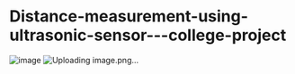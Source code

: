# Distance-measurement-using-ultrasonic-sensor---college-project
![image](https://github.com/poojamaurya3477/Distance-measurement-using-ultrasonic-sensor---college-project/assets/119335176/c057833c-37d5-4b14-896b-1f8235cc5b9d)
![Uploading image.png…]()

